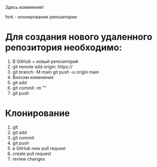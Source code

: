 Здесь изменения!

fork - клонирование репозитория

# Для создания нового удаленного репозитория необходимо:
1. В GitHub + новый репозиторий
2. git remote add origin: https://
3. git branch -M main
git push -u origin main
4. Вносим изменения
5. git add
6. git commit -m ""
7. git push

# Клонирование
1. git 
2. git add
3. git commit
4. git push
5. в GitHub new pull request
6. create pull request
7. review changes
